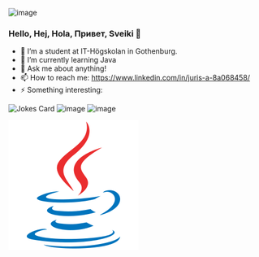 ![image](https://img.shields.io/badge/Java-ED8B00?style=for-the-badge&logo=java&logoColor=white)



### Hello, Hej, Hola, Привет, Sveiki  👋

- 🔭 I’m a student at IT-Högskolan in Gothenburg.
- 🌱 I’m currently learning Java
- 💬 Ask me about anything!
- 📫 How to reach me: https://www.linkedin.com/in/juris-a-8a068458/
- ⚡ Something interesting: 

 
![Jokes Card](https://readme-jokes.vercel.app/api)
![image](https://github-readme-stats.vercel.app/api/top-langs/?username=Yuriks1)
![image](https://github-profile-summary-cards.vercel.app/api/cards/profile-details?username=Yuriks1&theme=vue)

![image](https://raw.githubusercontent.com/devicons/devicon/master/icons/java/java-original.svg)
